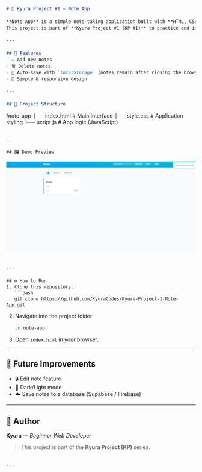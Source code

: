 ```markdown
# 📝 Kyura Project #1 — Note App  

**Note App** is a simple note-taking application built with **HTML, CSS, and JavaScript**.  
This project is part of **Kyura Project #1 (KP #1)** to practice and improve front-end web development skills.  

---

## 🚀 Features
- ✏️ Add new notes  
- 🗑️ Delete notes  
- 💾 Auto-save with `localStorage` (notes remain after closing the browser)  
- 🎨 Simple & responsive design  

---

## 📂 Project Structure
```

/note-app
├── index.html      # Main interface
├── style.css       # Application styling
└── script.js       # App logic (JavaScript)

```

---

## 🖼️ Demo Preview
```
![Preview Note App](screenshot.png)

````

---

## ⚙️ How to Run
1. Clone this repository:
   ```bash
   git clone https://github.com/KyuraCodes/Kyura-Project-1-Note-App.git
````

2. Navigate into the project folder:

   ```bash
   cd note-app
   ```
3. Open `index.html` in your browser.

---

## 📌 Future Improvements

* 🔒 Edit note feature
* 🌙 Dark/Light mode
* ☁️ Save notes to a database (Supabase / Firebase)

---

## 👤 Author

**Kyura** — *Beginner Web Developer*

> This project is part of the **Kyura Project (KP)** series.

```

---

